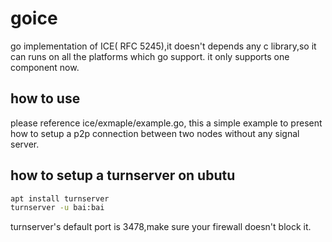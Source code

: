 # goice
go implementation of ICE( RFC 5245),it doesn't depends any c library,so it can runs on all the platforms which go support. it only supports one component now.

## how to use
please reference ice/exmaple/example.go, this a simple example to present how to setup a p2p connection between two nodes without any signal server.

## how to setup a turnserver on ubutu

```bash
apt install turnserver
turnserver -u bai:bai
```
turnserver's default port is 3478,make sure your firewall doesn't block it.
